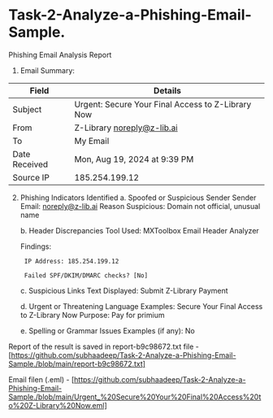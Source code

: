 # Task-2-Analyze-a-Phishing-Email-Sample.
Phishing Email Analysis Report

1. Email Summary:

| Field             | Details               			              |
| ----------------- | ------------------------------------------------------- |
|     Subject       | Urgent: Secure Your Final Access to Z-Library Now       |
|       From        |          Z-Library <noreply@z-lib.ai>                   |
|        To         |                   My Email                              |
|   Date Received   |          Mon, Aug 19, 2024 at 9:39 PM                   |
|     Source IP     |                 185.254.199.12                          |


2. Phishing Indicators Identified
	a. Spoofed or Suspicious Sender
	   Sender Email: noreply@z-lib.ai
	   Reason Suspicious: Domain not official, unusual name

	b. Header Discrepancies
	   Tool Used: MXToolbox Email Header Analyzer

	Findings:

		IP Address: 185.254.199.12

		Failed SPF/DKIM/DMARC checks? [No]



	c. Suspicious Links
	   Text Displayed: Submit Z-Library Payment


	d. Urgent or Threatening Language
	Examples: Secure Your Final Access to Z-Library Now
	Purpose: Pay for primium


	e. Spelling or Grammar Issues
	Examples (if any): No


Report of the result is saved in report-b9c98672.txt file - [https://github.com/subhaadeep/Task-2-Analyze-a-Phishing-Email-Sample./blob/main/report-b9c98672.txt]

Email filen (.eml) - [https://github.com/subhaadeep/Task-2-Analyze-a-Phishing-Email-Sample./blob/main/Urgent_%20Secure%20Your%20Final%20Access%20to%20Z-Library%20Now.eml]
